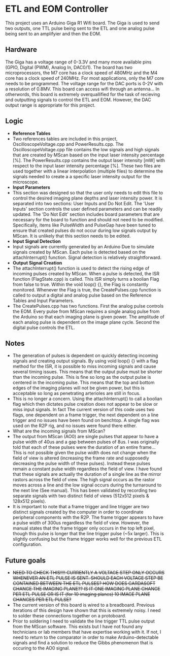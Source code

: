 # ETL and EOM Controller
This project uses an Arduino Giga R1 Wifi board.
The Giga is used to send two outputs, one TTL pulse being sent to the ETL and one analog pulse being sent to an amplifyier and then the EOM.

## Hardware
The Giga has a voltage range of 0-3.3V and many more available pins (GPIO, Digital (PWM), Analog In, DAC0/1). The board has two microprocessors, the M7 core has a clock speed of 480MHz and the M4 core has a clock speed of 240MHz. For most applications, only the M7 core needs to be programmed. The voltage range for the DAC ports is 0-2V with a resolution of 0.8MV. This board can access wifi through an antenna... In otherwords, this board is extremely overquallified for the task of recieving and outputting signals to control the ETL and EOM. However, the DAC output range is appropriate for this project.

## Logic
- **Reference Tables**
 -  Two references tables are included in this project, OscilloscopeVoltage.cpp and PowerResults.cpp. The OscilloscopeVoltage.cpp file contains the low signals and high signals that are created by MScan based on the input laser intensity percentage [%]. The PowerResults.cpp contains the output laser intensity [mW] with respect to the input laser intensity percentage [%]. These two files are used together with a linear interpolation (multiple files) to determine the signals needed to create a a specific laser intensity output for the microscope.
- **Input Parameters**
 -  This section was designed so that the user only needs to edit this file to control the desired imaging plane depths and laser intensity power. It is separated into two sections: User Inputs and Do Not Edit. The 'User Inputs' section controls the user defined parameters and can be readily updated. The 'Do Not Edit' section includes board parameters that are necessary for the board to function and should not need to be modified. Specifically, items like PulseWidth and PulseGap have been tuned to ensure that created pulses do not occur during low signals output by MScan. It is unlikely that this section needs to be edited.
- **Input Signal Detection**
 - Input signals are currently generated by an Arduino Due to simulate signals created by MScan. Each pulse is detected based on the attachInterrupt() function. Signal detection is relatively straightforward.
- **Output Signal Creation**
 -  The attachInterrupt() function is used to detect the rising edge of incoming pulses created by MScan. When a pulse is detected, the ISR function (FlagState.cpp) is called. This ISR simply turns a boolian Flag from false to true. Within the void loop() {}, the Flag is constantly monitored. Whenever the Flag is true, the CreatePulses.cpp function is called to output a digital and analog pulse based on the Reference Tables and Input Parameters.
 -  The CreatePulses.cpp has two functions. First the analog pulse controls the EOM. Every pulse from MScan requires a single analog pulse from the Arduino so that each imaging plane is given power. The amplitude of each analog pulse is dependent on the image plane cycle. Second the digital pulse controls the ETL. 
## Notes
- The generation of pulses is dependent on quickly detecting incoming signals and creating output signals. By using void loop() {} with a flag method for the ISR, it is possible to miss incoming signals and cause several timing issues. This means that the output pulse must be shorter than the incoming pulse. This is fine so long as the output pulse is centered in the incoming pulse. This means that the top and bottom edges of the imaging planes will not be given power, but this is acceptable so long as penetrating arterioles are still in focus.
 -  This is no longer a concern. Using the attachInterrupt() to call a boolian flag which then dictates pulse creation does not appear to be slow or miss input signals. In fact The current version of this code uses two flags, one dependent on a frame trigger, the next dependent on a line trigger and no issues have been found on benchtop. A single flag was used on the R2P rig, and no issues were found there either.
- What are the incoming signals from MScan?
 -  The output from MScan (AO0) are single pulses that appear to have a pulse width of 40us and a gap between pulses of 8us. I was originally told that each of these pulses were the duration of an entire frame... This is not possible given the pulse width does not change when the field of view is altered (increasing the frame rate and supposedly decreasing the pulse width of these pulses). Instead these pulses remain a constant pulse width regardless the field of view. I have found that these signals are actually the duration of a single line as the mirror rastors across the field of view. The high signal occurs as the rastor moves across a line and the low signal occurs during the turnaround to the next line (See manual). This has been validated by recording two separate signals with two distinct field of views (512x512 pixels & 128x512 pixels).
 -  It is important to note that a frame trigger and line trigger are two distinct signals created by the computer in order to coordinate peripheral components with the R2P. The frame trigger appears to have a pulse width of 300us regardless the field of view. However, the manual states that the frame trigger only occurs in the top left pixel, though this pulse is longer that the line trigger pulse (~5x larger). This is slightly confusing but the frame trigger works well for the previous ETL configuration.

## Future goals
- ~~NEED TO CHECK THIS!!!!
CURRENTLY A VOLTAGE STEP ONLY OCCURS WHENEVER AN ETL PULSE IS SENT. SHOULD EACH VOLTAGE STEP BE CONTAINED BETWEEN THE ETL PULSES? HOW DOES GARDASOFT CHANGE THE IMAGING PLANE?? IS IT ONE IMAGING PLANE CHANGE PER ETL PULSE OR IS IT (for 10 imaging planes) 10 IMAGE PLANE CHANGES PER ETL PULSE?~~
- The current version of this board is wired to a breadboard. Previous iterations of this design have shown that this is extremely noisy. I need to solder these connections together on a protoboard.
- Prior to soldering I need to validate the line trigger TTL pulse output from the MScan software. This exists but I have not found any technicians or lab members that have expertise working with it. If not, I need to return to the comparator in order to make Arduino-detectable signals and find a solution to reduce the Gibbs phenomenon that is occuring to the AO0 signal.